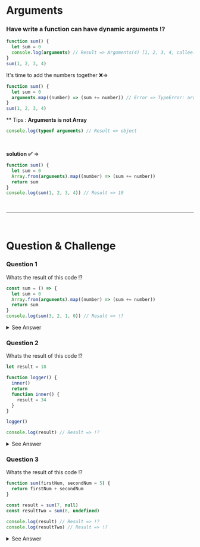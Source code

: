 # Arguments

### Have write a function can have dynamic arguments !?

```js
function sum() {
  let sum = 0
  console.log(arguments) // Result => Arguments(4) [1, 2, 3, 4, callee: ƒ, Symbol(Symbol.iterator): ƒ]
}
sum(1, 2, 3, 4)
```

It's time to add the numbers together ❌=>

```js
function sum() {
  let sum = 0
  arguments.map((number) => (sum += number)) // Error => TypeError: arguments.map is not a function
}
sum(1, 2, 3, 4)
```

\*\* Tips : <b>Arguments is not Array</b>

```js
console.log(typeof arguments) // Result => object
```

<br/>

<b>solution ✅</b> =>

```js
function sum() {
  let sum = 0
  Array.from(arguments).map((number) => (sum += number))
  return sum
}
console.log(sum(1, 2, 3, 4)) // Result => 10
```

<br/>
<hr/>
<br/>

# Question & Challenge

### Question 1

Whats the result of this code !?

```js
const sum = () => {
  let sum = 0
  Array.from(arguments).map((number) => (sum += number))
  return sum
}
console.log(sum(3, 2, 1, 0)) // Result => !?
```

<details>
  <summary>See Answer</summary>
  <p>The Answer is => arguments is not defined</p> 
  <p>because arguments in <b>Arrow Function</b> is not defined , only access arguments is Normal Function</p>
</details>

### Question 2

Whats the result of this code !?

```js
let result = 18

function logger() {
  inner()
  return
  function inner() {
    result = 34
  }
}

logger()

console.log(result) // Result => !?
```

<details>
  <summary>See Answer</summary>
  <p>The Answer is => 34</p> 
</details>

### Question 3

Whats the result of this code !?

```js
function sum(firstNum, secondNum = 5) {
  return firstNum + secondNum
}

const result = sum(7, null)
const resultTwo = sum(8, undefined)

console.log(result) // Result => !?
console.log(resultTwo) // Result => !?
```

<details>
  <summary>See Answer</summary>
  <p>The Answer of result is => 7</p> 
  <p>The Answer of resultTwo is => 13</p>

- Tips : if write any type except `undefined` the `initial` number is not `working`
</details>
